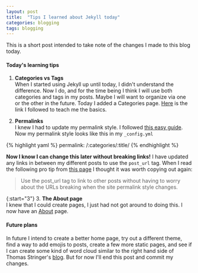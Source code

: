 ```yaml
---
layout: post
title:  "Tips I learned about Jekyll today"
categories: blogging
tags: blogging
---
```


This is a short post intended to take note of the changes I made to this blog today.

#### Today's learning tips

1. **Categories vs Tags**<br/>
When I started using Jekyll up until today, I didn't understand the difference. Now I do, and for the time being I think I will use both categories and tags in my posts. Maybe I will want to organize via one or the other in the future. Today I added a Categories page. [Here](https://blog.webjeda.com/jekyll-categories/) is the link I followed to teach me the basics. 

2. **Permalinks**<br/>
I knew I had to update my permalink style. I followed [this easy guide](https://ben.balter.com/jekyll-style-guide/permalinks/). Now my permalink style looks like this in my ```_config.yml```

{% highlight yaml %}
permalink: /:categories/:title/
{% endhighlight %}

**Now I know I can change this later without breaking links!** I have updated any links in between my different posts to use the ```post_url``` tag. When I read the following pro tip from [this page](https://jekyllrb.com/docs/posts/) I thought it was worth copying out again:

>Use the post_url tag to link to other posts without having to worry about the URLs breaking when the site permalink style changes.

{:start="3"}
3. **The About page**<br/>
I knew that I could create pages, I just had not got around to doing this. I now have an [About](/about) page.

#### Future plans
In future I intend to create a better home page, try out a different theme, find a way to add emojis to posts, create a few more static pages, and see if I can create some kind of word cloud similar to the right hand side of Thomas Stringer's [blog](https://trstringer.com/). But for now I'll end this post and commit my changes.
